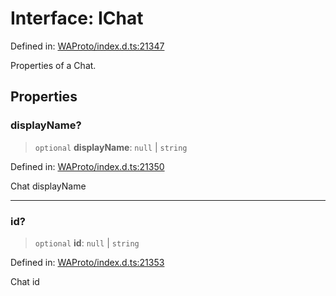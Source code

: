 # Interface: IChat

Defined in: [WAProto/index.d.ts:21347](https://github.com/Fokusdotid/bail/blob/a029a4f9908cd3806112e8438f5a31dda1376b84/WAProto/index.d.ts#L21347)

Properties of a Chat.

## Properties

### displayName?

> `optional` **displayName**: `null` \| `string`

Defined in: [WAProto/index.d.ts:21350](https://github.com/Fokusdotid/bail/blob/a029a4f9908cd3806112e8438f5a31dda1376b84/WAProto/index.d.ts#L21350)

Chat displayName

***

### id?

> `optional` **id**: `null` \| `string`

Defined in: [WAProto/index.d.ts:21353](https://github.com/Fokusdotid/bail/blob/a029a4f9908cd3806112e8438f5a31dda1376b84/WAProto/index.d.ts#L21353)

Chat id
